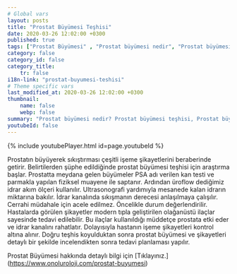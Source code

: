 ```yaml
---
# Global vars
layout: posts
title: "Prostat Büyümesi Teşhisi"
date: 2020-03-26 12:02:00 +0300
published: true
tags: ["Prostat Büyümesi" , "Prostat büyümesi nedir", "Prostat büyümesi teşhisi", " Prostat büyümesi belirtileri", "Prostat büyümesi tedavisi", "Prostat büyümesi Ameliyatı", "Prostat büyümesi ameliyatı ne zaman olunur", " Prostat büyümesi ilaç tedavisi", "Prostat büyümesi şikayetleri", "Prostat neden büyür", "Prostat büyümesi kansere dönüşür mü", "prostat büyümesi açık ameliyatı" , "prostat büyümesi kapalı ameliyatı"]
category: false
category_id: false
category_title:
    tr: false
i18n-link: "prostat-buyumesi-teshisi"
# Theme specific vars
last_modified_at: 2020-03-26 12:02:00 +0300
thumbnail:
    name: false
    webp: false
summary: "Prostat büyümesi nedir? Prostat büyümesi teşhisi, Prostat büyümesi belirtileri, Prostat büyümesi tedavisi, Prostat büyümesi Ameliyatı, Prostat büyümesi ameliyatı ne zaman olunur? Prostat büyümesi ilaç tedavisi, Prostat büyümesi şikayetleri, Prostat neden büyür? , Prostat büyümesi kansere dönüşür mü? , Prostat büyümesi açık ameliyatı , Prostat büyümesi kapalı ameliyatı "
youtubeId: false
---
```

{% include youtubePlayer.html id=page.youtubeId %}




Prostatın büyüyerek sıkıştırması çeşitli işeme şikayetlerini beraberinde getirir. Belirtilerden şüphe edildiğinde prostat büyümesi teşhisi için araştırma başlar. Prostatta meydana gelen büyümeler PSA adı verilen kan testi ve parmakla yapılan fiziksel muayene ile saptanır. Ardından üroflow dediğimiz idrar akım ölçeri kullanılır. Ultrasonografi yardımıyla mesanede kalan idrarın miktarına bakılır. İdrar kanalında sıkışmanın derecesi anlaşılmaya çalışılır. Cerrahi müdahale için acele edilmez. Öncelikle durum değerlendirilir. Hastalarda görülen şikayetler modern tıpla geliştirilen olağanüstü ilaçlar sayesinde tedavi edilebilir. Bu ilaçlar kullanıldığı müddetçe prostata etki eder ve idrar kanalını rahatlatır. Dolayısıyla hastanın işeme şikayetleri kontrol altına alınır. Doğru teşhis koyulduktan sonra prostat büyümesi ve şikayetleri detaylı bir şekilde incelendikten sonra tedavi planlaması yapılır.


Prostat Büyümesi hakkında detaylı bilgi için [Tıklayınız.] (https://www.onoluroloji.com/prostat-buyumesi)
